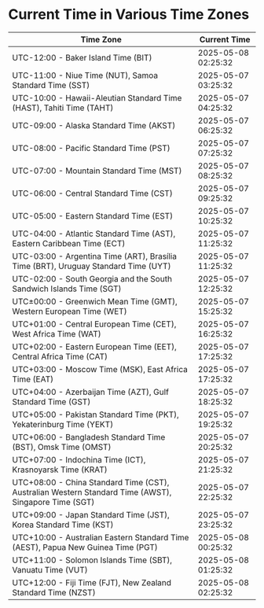 # Current Time in Various Time Zones

| Time Zone | Current Time |
|-----------|--------------|
| UTC-12:00 - Baker Island Time (BIT) | 2025-05-08 02:25:32 |
| UTC-11:00 - Niue Time (NUT), Samoa Standard Time (SST) | 2025-05-07 03:25:32 |
| UTC-10:00 - Hawaii-Aleutian Standard Time (HAST), Tahiti Time (TAHT) | 2025-05-07 04:25:32 |
| UTC-09:00 - Alaska Standard Time (AKST) | 2025-05-07 06:25:32 |
| UTC-08:00 - Pacific Standard Time (PST) | 2025-05-07 07:25:32 |
| UTC-07:00 - Mountain Standard Time (MST) | 2025-05-07 08:25:32 |
| UTC-06:00 - Central Standard Time (CST) | 2025-05-07 09:25:32 |
| UTC-05:00 - Eastern Standard Time (EST) | 2025-05-07 10:25:32 |
| UTC-04:00 - Atlantic Standard Time (AST), Eastern Caribbean Time (ECT) | 2025-05-07 11:25:32 |
| UTC-03:00 - Argentina Time (ART), Brasília Time (BRT), Uruguay Standard Time (UYT) | 2025-05-07 11:25:32 |
| UTC-02:00 - South Georgia and the South Sandwich Islands Time (SGT) | 2025-05-07 12:25:32 |
| UTC±00:00 - Greenwich Mean Time (GMT), Western European Time (WET) | 2025-05-07 15:25:32 |
| UTC+01:00 - Central European Time (CET), West Africa Time (WAT) | 2025-05-07 16:25:32 |
| UTC+02:00 - Eastern European Time (EET), Central Africa Time (CAT) | 2025-05-07 17:25:32 |
| UTC+03:00 - Moscow Time (MSK), East Africa Time (EAT) | 2025-05-07 17:25:32 |
| UTC+04:00 - Azerbaijan Time (AZT), Gulf Standard Time (GST) | 2025-05-07 18:25:32 |
| UTC+05:00 - Pakistan Standard Time (PKT), Yekaterinburg Time (YEKT) | 2025-05-07 19:25:32 |
| UTC+06:00 - Bangladesh Standard Time (BST), Omsk Time (OMST) | 2025-05-07 20:25:32 |
| UTC+07:00 - Indochina Time (ICT), Krasnoyarsk Time (KRAT) | 2025-05-07 21:25:32 |
| UTC+08:00 - China Standard Time (CST), Australian Western Standard Time (AWST), Singapore Time (SGT) | 2025-05-07 22:25:32 |
| UTC+09:00 - Japan Standard Time (JST), Korea Standard Time (KST) | 2025-05-07 23:25:32 |
| UTC+10:00 - Australian Eastern Standard Time (AEST), Papua New Guinea Time (PGT) | 2025-05-08 00:25:32 |
| UTC+11:00 - Solomon Islands Time (SBT), Vanuatu Time (VUT) | 2025-05-08 01:25:32 |
| UTC+12:00 - Fiji Time (FJT), New Zealand Standard Time (NZST) | 2025-05-08 02:25:32 |
